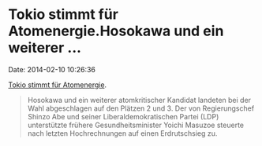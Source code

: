 Tokio stimmt für Atomenergie.Hosokawa und ein weiterer \...
===========================================================

Date: 2014-02-10 10:26:36

[Tokio stimmt für Atomenergie](http://www.faz.net/-gqg-7m7f9).

> Hosokawa und ein weiterer atomkritischer Kandidat landeten bei der
> Wahl abgeschlagen auf den Plätzen 2 und 3. Der von Regierungschef
> Shinzo Abe und seiner Liberaldemokratischen Partei (LDP) unterstützte
> frühere Gesundheitsminister Yoichi Masuzoe steuerte nach letzten
> Hochrechnungen auf einen Erdrutschsieg zu.
